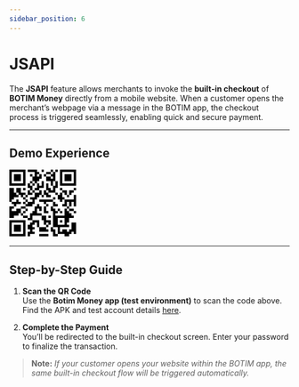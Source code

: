 ```yaml
---
sidebar_position: 6
---
```


# JSAPI

The **JSAPI** feature allows merchants to invoke the **built-in checkout** of **BOTIM Money** directly from a mobile website. When a customer opens the merchant’s webpage via a message in the BOTIM app, the checkout process is triggered seamlessly, enabling quick and secure payment.

---

## Demo Experience

![jsapi](./pic/demojsapi.png)

---

## Step-by-Step Guide

1. **Scan the QR Code**  
   Use the **Botim Money app (test environment)** to scan the code above.  
   Find the APK and test account details [here](/demos/testaccount).

2. **Complete the Payment**  
   You’ll be redirected to the built-in checkout screen. Enter your password to finalize the transaction.

> **Note:** *If your customer opens your website within the BOTIM app, the same built-in checkout flow will be triggered automatically.*

